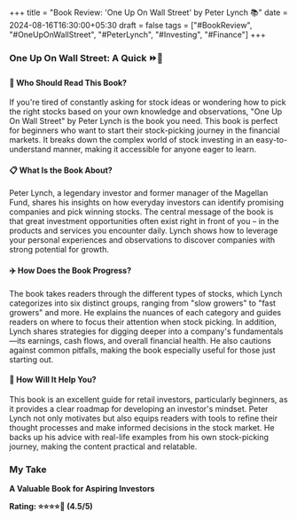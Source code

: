 +++
title = "Book Review: 'One Up On Wall Street' by Peter Lynch 📚" 
date = 2024-08-16T16:30:00+05:30 
draft = false 
tags = ["#BookReview", "#OneUpOnWallStreet", "#PeterLynch", "#Investing", "#Finance"]
+++


### One Up On Wall Street: A Quick ⏩📖

#### 🌟 Who Should Read This Book?

If you're tired of constantly asking for stock ideas or wondering how to pick the right stocks based on your own knowledge and observations, "One Up On Wall Street" by Peter Lynch is the book you need. This book is perfect for beginners who want to start their stock-picking journey in the financial markets. It breaks down the complex world of stock investing in an easy-to-understand manner, making it accessible for anyone eager to learn.

#### 📋 What Is the Book About?

Peter Lynch, a legendary investor and former manager of the Magellan Fund, shares his insights on how everyday investors can identify promising companies and pick winning stocks. The central message of the book is that great investment opportunities often exist right in front of you – in the products and services you encounter daily. Lynch shows how to leverage your personal experiences and observations to discover companies with strong potential for growth.

#### ✈️ How Does the Book Progress?

The book takes readers through the different types of stocks, which Lynch categorizes into six distinct groups, ranging from "slow growers" to "fast growers" and more. He explains the nuances of each category and guides readers on where to focus their attention when stock picking. In addition, Lynch shares strategies for digging deeper into a company's fundamentals—its earnings, cash flows, and overall financial health. He also cautions against common pitfalls, making the book especially useful for those just starting out.

#### 📝 How Will It Help You?

This book is an excellent guide for retail investors, particularly beginners, as it provides a clear roadmap for developing an investor's mindset. Peter Lynch not only motivates but also equips readers with tools to refine their thought processes and make informed decisions in the stock market. He backs up his advice with real-life examples from his own stock-picking journey, making the content practical and relatable.

### My Take

**A Valuable Book for Aspiring Investors**

**Rating: ⭐⭐⭐⭐💫 (4.5/5)**


